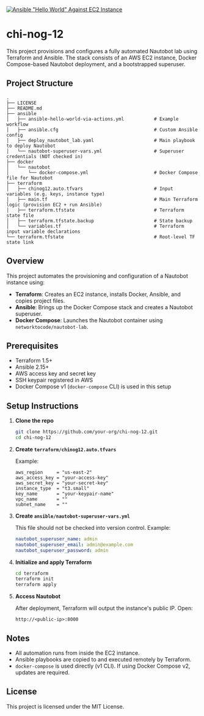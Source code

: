 [![Ansible "Hello World" Against EC2 Instance](https://github.com/myriad-360/chi-nog-12/actions/workflows/ansible-hello.yml/badge.svg)](https://github.com/myriad-360/chi-nog-12/actions/workflows/ansible-hello.yml)
# chi-nog-12

This project provisions and configures a fully automated Nautobot lab using Terraform and Ansible. The stack consists of an AWS EC2 instance, Docker Compose-based Nautobot deployment, and a bootstrapped superuser.

## Project Structure

```
.
├── LICENSE
├── README.md
├── ansible
│   ├── ansible-hello-world-via-actions.yml           # Example workflow
│   ├── ansible.cfg                                   # Custom Ansible config
│   ├── deploy_nautobot_lab.yaml                      # Main playbook to deploy Nautobot
│   └── nautobot-superuser-vars.yml                   # Superuser credentials (NOT checked in)
├── docker
│   └── nautobot
│       └── docker-compose.yml                        # Docker Compose file for Nautobot
├── terraform
│   ├── chinog12.auto.tfvars                          # Input variables (e.g. keys, instance type)
│   ├── main.tf                                       # Main Terraform logic (provision EC2 + run Ansible)
│   ├── terraform.tfstate                             # Terraform state file
│   ├── terraform.tfstate.backup                      # State backup
│   └── variables.tf                                  # Terraform input variable declarations
└── terraform.tfstate                                 # Root-level TF state link
```

## Overview

This project automates the provisioning and configuration of a Nautobot instance using:

- **Terraform**: Creates an EC2 instance, installs Docker, Ansible, and copies project files.
- **Ansible**: Brings up the Docker Compose stack and creates a Nautobot superuser.
- **Docker Compose**: Launches the Nautobot container using `networktocode/nautobot-lab`.

## Prerequisites

- Terraform 1.5+
- Ansible 2.15+
- AWS access key and secret key
- SSH keypair registered in AWS
- Docker Compose v1 (`docker-compose` CLI) is used in this setup

## Setup Instructions

1. **Clone the repo**

   ```bash
   git clone https://github.com/your-org/chi-nog-12.git
   cd chi-nog-12
   ```

2. **Create `terraform/chinog12.auto.tfvars`**

   Example:

   ```hcl
   aws_region     = "us-east-2"
   aws_access_key = "your-access-key"
   aws_secret_key = "your-secret-key"
   instance_type  = "t3.small"
   key_name       = "your-keypair-name"
   vpc_name       = ""
   subnet_name    = ""
   ```

3. **Create `ansible/nautobot-superuser-vars.yml`**

   This file should not be checked into version control. Example:

   ```yaml
   nautobot_superuser_name: admin
   nautobot_superuser_email: admin@example.com
   nautobot_superuser_password: admin
   ```

4. **Initialize and apply Terraform**

   ```bash
   cd terraform
   terraform init
   terraform apply
   ```

5. **Access Nautobot**

   After deployment, Terraform will output the instance's public IP. Open:

   ```
   http://<public-ip>:8000
   ```

## Notes

- All automation runs from inside the EC2 instance.
- Ansible playbooks are copied to and executed remotely by Terraform.
- `docker-compose` is used directly (v1 CLI). If using Docker Compose v2, updates are required.

## License

This project is licensed under the MIT License.
